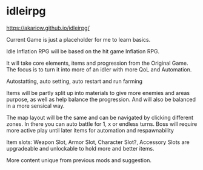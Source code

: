 # idleirpg

https://akariow.github.io/idleirpg/

Current Game is just a placeholder for me to learn basics.

Idle Inflation RPG will be based on the hit game Inflation RPG.

It will take core elements, items and progression from the Original Game.
The focus is to turn it into more of an idler with more QoL and Automation.

Autostatting, auto setting, auto restart and run farming

Items will be partly split up into materials to give more enemies and areas purpose, as well as help balance the progression.
And will also be balanced in a more sensical way.

The map layout will be the same and can be navigated by clicking different zones.
In there you can auto battle for 1, x or endless turns.
Boss will require more active play until later items for automation and respawnability

Item slots:
Weapon Slot, Armor Slot, Character Slot?, Accessory Slots are upgradeable and unlockable to hold more and better items.

More content unique from previous mods and suggestion.




